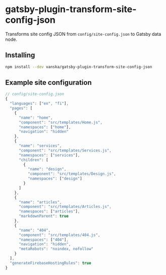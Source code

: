 # gatsby-plugin-transform-site-config-json

Transforms site config JSON from `config/site-config.json` to Gatsby data node.

## Installing

```bash
npm install --dev vanska/gatsby-plugin-transform-site-config-json
```

## Example site configuration

```js
// config/site-config.json
{
  "languages": ["en", "fi"],
  "pages": [
    {
      "name": "home",
      "component": "src/templates/Home.js",
      "namespaces": ["home"],
      "navigation": "hidden"
    },
    {
      "name": "services",
      "component": "src/templates/Services.js",
      "namespaces": ["services"],
      "children": [
        {
          "name": "design",
          "component": "src/templates/Design.js",
          "namespaces": ["design"]
        }
      ]
    },
    {
      "name": "articles",
      "component": "src/templates/Articles.js",
      "namespaces": ["articles"],
      "markdownParent": true
    },
    {
      "name": "404",
      "component": "src/templates/404.js",
      "namespaces": ["404"],
      "navigation": "hidden",
      "metaRobots": "noindex, nofollow"
    }
  ],
  "generateFirebaseHostingRules": true
}
```

